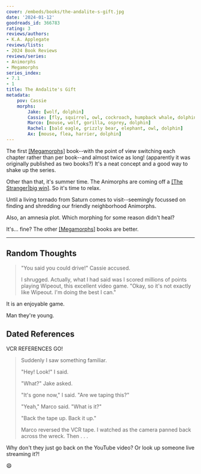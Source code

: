 ```yaml
---
cover: /embeds/books/the-andalite-s-gift.jpg
date: '2024-01-12'
goodreads_id: 366783
rating: 3
reviews/authors:
- K.A. Applegate
reviews/lists:
- 2024 Book Reviews
reviews/series:
- Animorphs
- Megamorphs
series_index:
- 7.1
- 1
title: The Andalite's Gift
metadata:
    pov: Cassie
    morphs:
        Jake: [wolf, dolphin]
        Cassie: [fly, squirrel, owl, cockroach, humpback whale, dolphin]
        Marco: [mouse, wolf, gorilla, osprey, dolphin]
        Rachel: [bald eagle, grizzly bear, elephant, owl, dolphin]
        Ax: [mouse, flea, harrier, dolphin]
---
```

The first [[Megamorphs]]() book--with the point of view switching each chapter rather than per book--and almost twice as long! (apparently it was originally published as two books?) It's a neat concept and a good way to shake up the series. 

Other than that, it's summer time. The Animorphs are coming off a [[The Stranger|big win]](). So it's time to relax. 

Until a living tornado from Saturn comes to visit--seemingly focussed on finding and shredding our friendly neighborhood Animorphs. 

Also, an amnesia plot. Which morphing for some reason didn't heal? 

It's... fine? The other [[Megamorphs]]() books are better. 

<!--more-->

- - - 

## Random Thoughts

> "You said you could drive!" Cassie accused.
> 
> I shrugged. Actually, what I had said was I scored millions of points playing Wipeout, this excellent video game. "Okay, so it's not exactly like Wipeout. I'm doing the best I can."

It is an enjoyable game. 

Man they're young. 

## Dated References

VCR REFERENCES GO!

> Suddenly I saw something familiar.
> 
> "Hey! Look!" I said.
> 
> "What?" Jake asked.
> 
> "It's gone now," I said. "Are we taping this?"
> 
> "Yeah," Marco said. "What is it?"
> 
> "Back the tape up. Back it up."
> 
> Marco reversed the VCR tape. I watched as the camera panned back across the wreck. Then . . .

Why don't they just go back on the YouTube video? Or look up someone live streaming it?! 

:smile: